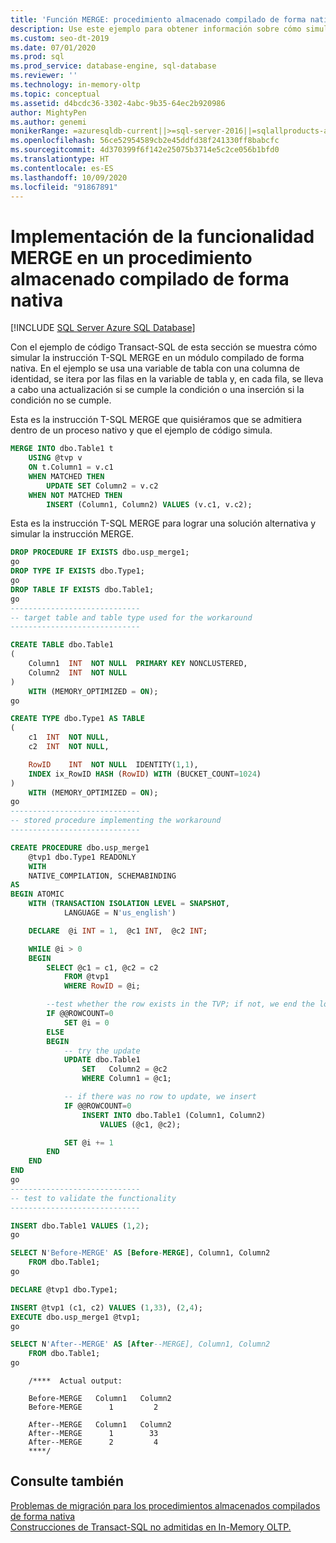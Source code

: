 ```yaml
---
title: 'Función MERGE: procedimiento almacenado compilado de forma nativa'
description: Use este ejemplo para obtener información sobre cómo simular la instrucción MERGE de Transact-SQL en un módulo compilado de forma nativa.
ms.custom: seo-dt-2019
ms.date: 07/01/2020
ms.prod: sql
ms.prod_service: database-engine, sql-database
ms.reviewer: ''
ms.technology: in-memory-oltp
ms.topic: conceptual
ms.assetid: d4bcdc36-3302-4abc-9b35-64ec2b920986
author: MightyPen
ms.author: genemi
monikerRange: =azuresqldb-current||>=sql-server-2016||=sqlallproducts-allversions||>=sql-server-linux-2017||=azuresqldb-mi-current
ms.openlocfilehash: 56ce52954589cb2e45ddfd38f241330ff8babcfc
ms.sourcegitcommit: 4d370399f6f142e25075b3714e5c2ce056b1bfd0
ms.translationtype: HT
ms.contentlocale: es-ES
ms.lasthandoff: 10/09/2020
ms.locfileid: "91867891"
---
```

# <a name="implementing-merge-functionality-in-a-natively-compiled-stored-procedure"></a>Implementación de la funcionalidad MERGE en un procedimiento almacenado compilado de forma nativa
[!INCLUDE [SQL Server Azure SQL Database](../../includes/applies-to-version/sql-asdb.md)]

  
Con el ejemplo de código Transact-SQL de esta sección se muestra cómo simular la instrucción T-SQL MERGE en un módulo compilado de forma nativa. En el ejemplo se usa una variable de tabla con una columna de identidad, se itera por las filas en la variable de tabla y, en cada fila, se lleva a cabo una actualización si se cumple la condición o una inserción si la condición no se cumple.
  
Esta es la instrucción T-SQL MERGE que quisiéramos que se admitiera dentro de un proceso nativo y que el ejemplo de código simula.  

```sql
MERGE INTO dbo.Table1 t  
    USING @tvp v  
    ON t.Column1 = v.c1  
    WHEN MATCHED THEN   
        UPDATE SET Column2 = v.c2  
    WHEN NOT MATCHED THEN  
        INSERT (Column1, Column2) VALUES (v.c1, v.c2);  
```

Esta es la instrucción T-SQL MERGE para lograr una solución alternativa y simular la instrucción MERGE.  

```sql
DROP PROCEDURE IF EXISTS dbo.usp_merge1;  
go  
DROP TYPE IF EXISTS dbo.Type1;  
go  
DROP TABLE IF EXISTS dbo.Table1;  
go  
-----------------------------  
-- target table and table type used for the workaround
-----------------------------  

CREATE TABLE dbo.Table1  
(  
    Column1  INT  NOT NULL  PRIMARY KEY NONCLUSTERED,  
    Column2  INT  NOT NULL  
)   
    WITH (MEMORY_OPTIMIZED = ON);  
go  

CREATE TYPE dbo.Type1 AS TABLE  
(  
    c1  INT  NOT NULL,  
    c2  INT  NOT NULL,  

    RowID    INT  NOT NULL  IDENTITY(1,1),  
    INDEX ix_RowID HASH (RowID) WITH (BUCKET_COUNT=1024)  
)   
    WITH (MEMORY_OPTIMIZED = ON);  
go  
-----------------------------  
-- stored procedure implementing the workaround
-----------------------------  

CREATE PROCEDURE dbo.usp_merge1   
    @tvp1 dbo.Type1 READONLY  
    WITH  
    NATIVE_COMPILATION, SCHEMABINDING  
AS   
BEGIN ATOMIC  
    WITH (TRANSACTION ISOLATION LEVEL = SNAPSHOT,  
            LANGUAGE = N'us_english')  

    DECLARE  @i INT = 1,  @c1 INT,  @c2 INT;  

    WHILE @i > 0  
    BEGIN  
        SELECT @c1 = c1, @c2 = c2  
            FROM @tvp1  
            WHERE RowID = @i;  

        --test whether the row exists in the TVP; if not, we end the loop
        IF @@ROWCOUNT=0  
            SET @i = 0
        ELSE
        BEGIN
            -- try the update
            UPDATE dbo.Table1  
                SET   Column2 = @c2  
                WHERE Column1 = @c1;  

            -- if there was no row to update, we insert
            IF @@ROWCOUNT=0  
                INSERT INTO dbo.Table1 (Column1, Column2)  
                    VALUES (@c1, @c2);  

            SET @i += 1
        END
    END  
END  
go  
-----------------------------  
-- test to validate the functionality
-----------------------------  

INSERT dbo.Table1 VALUES (1,2);  
go  

SELECT N'Before-MERGE' AS [Before-MERGE], Column1, Column2  
    FROM dbo.Table1;  
go  

DECLARE @tvp1 dbo.Type1;  

INSERT @tvp1 (c1, c2) VALUES (1,33), (2,4);  
EXECUTE dbo.usp_merge1 @tvp1;  
go  

SELECT N'After--MERGE' AS [After--MERGE], Column1, Column2  
    FROM dbo.Table1;  
go  
```

```console
    /****  Actual output:  
  
    Before-MERGE   Column1   Column2  
    Before-MERGE      1         2  
  
    After--MERGE   Column1   Column2  
    After--MERGE      1        33  
    After--MERGE      2         4  
    ****/  
```

## <a name="see-also"></a>Consulte también  
 [Problemas de migración para los procedimientos almacenados compilados de forma nativa](./a-guide-to-query-processing-for-memory-optimized-tables.md)   
 [Construcciones de Transact-SQL no admitidas en In-Memory OLTP.](../../relational-databases/in-memory-oltp/transact-sql-constructs-not-supported-by-in-memory-oltp.md)  
  
